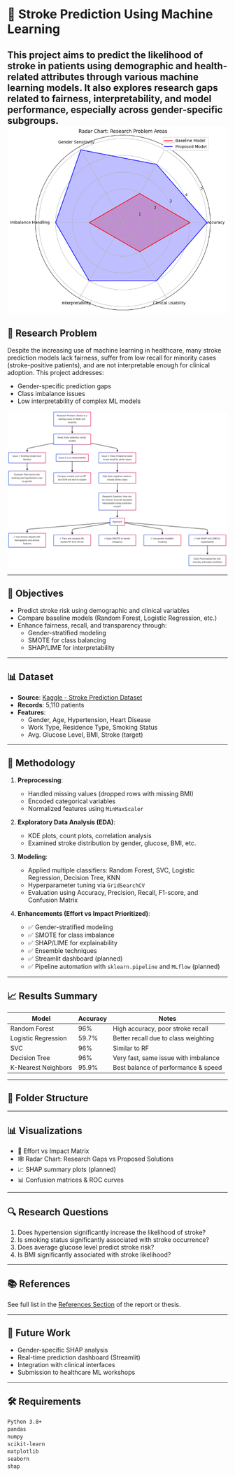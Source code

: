 # 🧠 Stroke Prediction Using Machine Learning

This project aims to predict the likelihood of stroke in patients using demographic and health-related attributes through various machine learning models. It also explores research gaps related to fairness, interpretability, and model performance, especially across gender-specific subgroups.
![Radar Chart](images/radar%20style.png)
---

## 📌 Research Problem

Despite the increasing use of machine learning in healthcare, many stroke prediction models lack fairness, suffer from low recall for minority cases (stroke-positive patients), and are not interpretable enough for clinical adoption. This project addresses:

- Gender-specific prediction gaps
- Class imbalance issues
- Low interpretability of complex ML models

![Research Problem Flowchart](images/Untitled%20diagram-2025-04-10-234526.png)

---

## 🎯 Objectives

- Predict stroke risk using demographic and clinical variables
- Compare baseline models (Random Forest, Logistic Regression, etc.)
- Enhance fairness, recall, and transparency through:
  - Gender-stratified modeling
  - SMOTE for class balancing
  - SHAP/LIME for interpretability

---

## 📊 Dataset

- **Source**: [Kaggle - Stroke Prediction Dataset](https://www.kaggle.com/datasets/fedesoriano/stroke-prediction-dataset)
- **Records**: 5,110 patients
- **Features**:
  - Gender, Age, Hypertension, Heart Disease
  - Work Type, Residence Type, Smoking Status
  - Avg. Glucose Level, BMI, Stroke (target)

---

## 🧪 Methodology

1. **Preprocessing**:
   - Handled missing values (dropped rows with missing BMI)
   - Encoded categorical variables
   - Normalized features using `MinMaxScaler`

2. **Exploratory Data Analysis (EDA)**:
   - KDE plots, count plots, correlation analysis
   - Examined stroke distribution by gender, glucose, BMI, etc.

3. **Modeling**:
   - Applied multiple classifiers: Random Forest, SVC, Logistic Regression, Decision Tree, KNN
   - Hyperparameter tuning via `GridSearchCV`
   - Evaluation using Accuracy, Precision, Recall, F1-score, and Confusion Matrix

4. **Enhancements (Effort vs Impact Prioritized)**:
   - ✅ Gender-stratified modeling
   - ✅ SMOTE for class imbalance
   - ✅ SHAP/LIME for explainability
   - ✅ Ensemble techniques
   - ✅ Streamlit dashboard (planned)
   - ✅ Pipeline automation with `sklearn.pipeline` and `MLflow` (planned)

---

## 📈 Results Summary

| Model                  | Accuracy | Notes                                      |
|------------------------|----------|--------------------------------------------|
| Random Forest          | 96%      | High accuracy, poor stroke recall          |
| Logistic Regression    | 59.7%    | Better recall due to class weighting       |
| SVC                    | 96%      | Similar to RF                              |
| Decision Tree          | 96%      | Very fast, same issue with imbalance       |
| K-Nearest Neighbors    | 95.9%    | Best balance of performance & speed        |

---

## 📂 Folder Structure


---

## 📊 Visualizations

- 📍 Effort vs Impact Matrix
- 🕸️ Radar Chart: Research Gaps vs Proposed Solutions
- 📈 SHAP summary plots (planned)
- 📊 Confusion matrices & ROC curves

---

## 🔍 Research Questions

1. Does hypertension significantly increase the likelihood of stroke?
2. Is smoking status significantly associated with stroke occurrence?
3. Does average glucose level predict stroke risk?
4. Is BMI significantly associated with stroke likelihood?

---

## 📚 References

See full list in the [References Section](#references) of the report or thesis.

---

## 📌 Future Work

- Gender-specific SHAP analysis
- Real-time prediction dashboard (Streamlit)
- Integration with clinical interfaces
- Submission to healthcare ML workshops

---

## 🛠️ Requirements

```bash
Python 3.8+
pandas
numpy
scikit-learn
matplotlib
seaborn
shap
